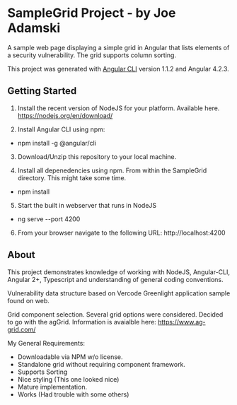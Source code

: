# SampleGrid Project - by Joe Adamski

A sample web page displaying a simple grid in Angular that lists elements of a security vulnerability. The grid supports column sorting.

This project was generated with [Angular CLI](https://github.com/angular/angular-cli) version 1.1.2 and Angular 4.2.3.


## Getting Started

1) Install the recent version of NodeJS for your platform. Available here.
https://nodejs.org/en/download/

2) Install Angular CLI using npm:
- npm install -g @angular/cli

3) Download/Unzip this repository to your local machine.

4) Install all depenedencies using npm. From within the SampleGrid directory. This might take some time.
- npm install

5) Start the built in webserver that runs in NodeJS
- ng serve --port 4200

6) From your browser navigate to the following URL:
   http://localhost:4200
   

## About

This project demonstrates knowledge of working with NodeJS, Angular-CLI, Angular 2+, Typescript and understanding of general coding conventions.

Vulnerability data structure based on Vercode Greenlight application sample found on web.

Grid component selection. Several grid options were considered. Decided to go with the agGrid.
Information is avaialble here: https://www.ag-grid.com/

My General Requirements:
- Downloadable via NPM w/o license.
- Standalone grid without requiring component framework.
- Supports Sorting
- Nice styling (This one looked nice)
- Mature implementation.
- Works (Had trouble with some others)

